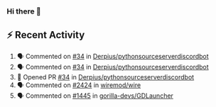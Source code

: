 ### Hi there 👋

## ⚡ Recent Activity
<!--START_SECTION:activity-->
1. 🗣 Commented on [#34](https://github.com/Derpius/pythonsourceserverdiscordbot/issues/34) in [Derpius/pythonsourceserverdiscordbot](https://github.com/Derpius/pythonsourceserverdiscordbot)
2. 🗣 Commented on [#34](https://github.com/Derpius/pythonsourceserverdiscordbot/issues/34) in [Derpius/pythonsourceserverdiscordbot](https://github.com/Derpius/pythonsourceserverdiscordbot)
3. 💪 Opened PR [#34](https://github.com/Derpius/pythonsourceserverdiscordbot/pull/34) in [Derpius/pythonsourceserverdiscordbot](https://github.com/Derpius/pythonsourceserverdiscordbot)
4. 🗣 Commented on [#2424](https://github.com/wiremod/wire/issues/2424) in [wiremod/wire](https://github.com/wiremod/wire)
5. 🗣 Commented on [#1445](https://github.com/gorilla-devs/GDLauncher/issues/1445) in [gorilla-devs/GDLauncher](https://github.com/gorilla-devs/GDLauncher)
<!--END_SECTION:activity-->